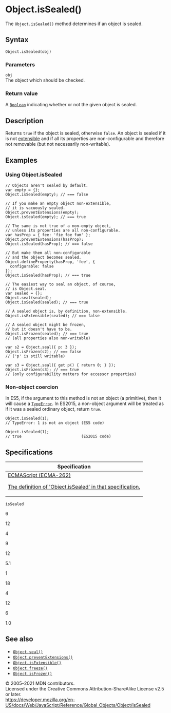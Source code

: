 # Object.isSealed()

The `Object.isSealed()` method determines if an object is sealed.

## Syntax

    Object.isSealed(obj)

### Parameters

`obj`  
The object which should be checked.

### Return value

A [`Boolean`](../boolean) indicating whether or not the given object is sealed.

## Description

Returns `true` if the object is sealed, otherwise `false`. An object is sealed if it is not [extensible](isextensible) and if all its properties are non-configurable and therefore not removable (but not necessarily non-writable).

## Examples

### Using Object.isSealed

    // Objects aren't sealed by default.
    var empty = {};
    Object.isSealed(empty); // === false

    // If you make an empty object non-extensible,
    // it is vacuously sealed.
    Object.preventExtensions(empty);
    Object.isSealed(empty); // === true

    // The same is not true of a non-empty object,
    // unless its properties are all non-configurable.
    var hasProp = { fee: 'fie foe fum' };
    Object.preventExtensions(hasProp);
    Object.isSealed(hasProp); // === false

    // But make them all non-configurable
    // and the object becomes sealed.
    Object.defineProperty(hasProp, 'fee', {
      configurable: false
    });
    Object.isSealed(hasProp); // === true

    // The easiest way to seal an object, of course,
    // is Object.seal.
    var sealed = {};
    Object.seal(sealed);
    Object.isSealed(sealed); // === true

    // A sealed object is, by definition, non-extensible.
    Object.isExtensible(sealed); // === false

    // A sealed object might be frozen,
    // but it doesn't have to be.
    Object.isFrozen(sealed); // === true
    // (all properties also non-writable)

    var s2 = Object.seal({ p: 3 });
    Object.isFrozen(s2); // === false
    // ('p' is still writable)

    var s3 = Object.seal({ get p() { return 0; } });
    Object.isFrozen(s3); // === true
    // (only configurability matters for accessor properties)

### Non-object coercion

In ES5, if the argument to this method is not an object (a primitive), then it will cause a [`TypeError`](../typeerror). In ES2015, a non-object argument will be treated as if it was a sealed ordinary object, return `true`.

    Object.isSealed(1);
    // TypeError: 1 is not an object (ES5 code)

    Object.isSealed(1);
    // true                          (ES2015 code)

## Specifications

<table>
<thead>
<tr class="header">
<th>Specification</th>
</tr>
</thead>
<tbody>
<tr class="odd">
<td>
<a href="https://tc39.es/ecma262/#sec-object.issealed">ECMAScript (ECMA-262) 
<br/>

<span class="small">The definition of 'Object.isSealed' in that specification.</span>
</a>
</td>
</tr>
</tbody>
</table>

`isSealed`

6

12

4

9

12

5.1

1

18

4

12

6

1.0

## See also

-   [`Object.seal()`](seal)
-   [`Object.preventExtensions()`](preventextensions)
-   [`Object.isExtensible()`](isextensible)
-   [`Object.freeze()`](freeze)
-   [`Object.isFrozen()`](isfrozen)

© 2005–2021 MDN contributors.  
Licensed under the Creative Commons Attribution-ShareAlike License v2.5 or later.  
<a href="https://developer.mozilla.org/en-US/docs/Web/JavaScript/Reference/Global_Objects/Object/isSealed" class="_attribution-link">https://developer.mozilla.org/en-US/docs/Web/JavaScript/Reference/Global_Objects/Object/isSealed</a>
